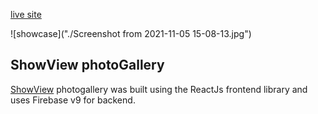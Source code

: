 [live site](https://showview.netlify.app/)

![showcase]("./Screenshot from 2021-11-05 15-08-13.jpg")

## ShowView photoGallery

[ShowView](https://showview.netlify.app) photogallery was built using the ReactJs frontend library and uses Firebase v9 for backend.
